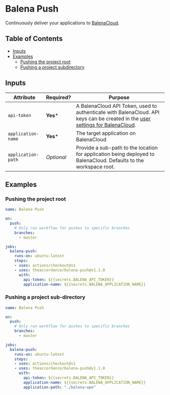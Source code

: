 # Balena Push

Continuously deliver your applications to [BalenaCloud](https://www.balena.io/).

## Table of Contents
* [Inputs](#inputs)
* [Examples](#examples)
  * [Pushing the project root](#pushing-the-project-root)
  * [Pushing a project subdirectory](#pushing-a-project-sub-directory)

## Inputs

| Attribute  | Required?  | Purpose |
|------------|------------|---------|
| `api-token` | **Yes***   | A BalenaCloud API Token, used to authenticate with BalenaCloud.  API keys can be created in the [user settings for BalenaCloud](https://dashboard.balena-cloud.com/preferences/access-tokens). |
| `application-name` | **Yes***   | The target application on BalenaCloud |
| `application-path` | _Optional_ | Provide a sub-path to the location for application being deployed to BalenaCloud.  Defaults to the workspace root. |

## Examples

### Pushing the project root
```yaml
name: Balena Push

on:
  push:
    # Only run workflow for pushes to specific branches
    branches:
      - master

jobs:
  balena-push:
    runs-on: ubuntu-latest
    steps:
    - uses: actions/checkout@v1
    - uses: theaccordance/balena-push@v1.1.0
      with:
        api-token: ${{secrets.BALENA_API_TOKEN}}
        application-name: ${{secrets.BALENA_APPLICATION_NAME}}
```

### Pushing a project sub-directory
```yaml
name: Balena Push

on:
  push:
    # Only run workflow for pushes to specific branches
    branches:
      - master

jobs:
  balena-push:
    runs-on: ubuntu-latest
    steps:
    - uses: actions/checkout@v1
    - uses: theaccordance/balena-push@v1.1.0
      with:
        api-token: ${{secrets.BALENA_API_TOKEN}}
        application-name: ${{secrets.BALENA_APPLICATION_NAME}}
        application-path: "./balena-wpe"
```
